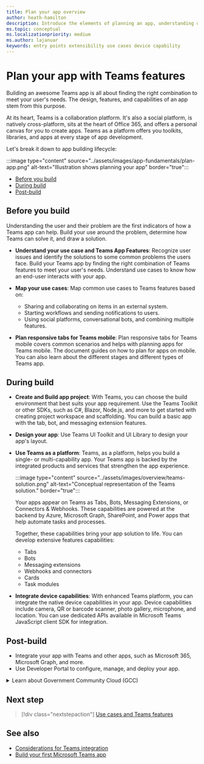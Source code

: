 ```yaml
---
title: Plan your app overview
author: heath-hamilton
description: Introduce the elements of planning an app, understanding use cases, app capabilities, and other Teams features.
ms.topic: conceptual
ms.localizationpriority: medium
ms.author: lajanuar
keywords: entry points extensibility use cases device capability
---
```


# Plan your app with Teams features

Building an awesome Teams app is all about finding the right combination to meet your user's needs. The design, features, and capabilities of an app stem from this purpose.

At its heart, Teams is a collaboration platform. It's also a social platform, is natively cross-platform, sits at the heart of Office 365, and offers a personal canvas for you to create apps. Teams as a platform offers you toolkits, libraries, and apps at every stage of app development.

Let's break it down to app building lifecycle:

:::image type="content" source="../assets/images/app-fundamentals/plan-app.png" alt-text="Illustration shows planning your app" border="true":::

- [Before you build](#before-you-build)
- [During build](#during-build)
- [Post-build](#post-build)

## Before you build

Understanding the user and their problem are the first indicators of how a Teams app can help. Build your use around the problem, determine how Teams can solve it, and draw a solution.

- **Understand your use case and Teams App Features**: Recognize user issues and identify the solutions to some common problems the users face. Build your Teams app by finding the right combination of Teams features to meet your user's needs. Understand use cases to know how an end-user interacts with your app.

- **Map your use cases**: Map common use cases to Teams features based on:

  - Sharing and collaborating on items in an external system.
  - Starting workflows and sending notifications to users.
  - Using social platforms, conversational bots, and combining multiple features.

- **Plan responsive tabs for Teams mobile**: Plan responsive tabs for Teams mobile covers common scenarios and helps with planning apps for Teams mobile. The document guides on how to plan for apps on mobile. You can also learn about the different stages and different types of Teams app.

## During build

- **Create and Build app project**: With Teams, you can choose the build environment that best suits your app requirement. Use the Teams Toolkit or other SDKs, such as C#, Blazor, Node.js, and more to get started with creating project workspace and scaffolding. You can build a basic app with the tab, bot, and messaging extension features.

- **Design your app**: Use Teams UI Toolkit and UI Library to design your app's layout.

- **Use Teams as a platform**: Teams, as a platform, helps you build a single- or multi-capability app. Your Teams app is backed by the integrated products and services that strengthen the app experience.

    :::image type="content" source="../assets/images/overview/teams-solution.png" alt-text="Conceptual representation of the Teams solution." border="true":::

    Your apps appear on Teams as Tabs, Bots, Messaging Extensions, or Connectors & Webhooks. These capabilities are powered at the backend by Azure, Microsoft Graph, SharePoint, and Power apps that help automate tasks and processes.

    Together, these capabilities bring your app solution to life. You can develop extensive features capabilities:

  - Tabs
  - Bots
  - Messaging extensions
  - Webhooks and connectors
  - Cards
  - Task modules

- **Integrate device capabilities**: With enhanced Teams platform, you can integrate the native device capabilities in your app. Device capabilities include camera, QR or barcode scanner, photo gallery, microphone, and location. You can use dedicated APIs available in Microsoft Teams JavaScript client SDK for integration.

## Post-build

- Integrate your app with Teams and other apps, such as Microsoft 365, Microsoft Graph, and more.
- Use Developer Portal to configure, manage, and deploy your app.

<details>
<summary>Learn about Government Community Cloud (GCC)</summary>

Government Community Cloud is a government focused copy of the commercial environment. Department of Defense (DOD) and Federal contractors must meet the stringent cybersecurity and compliance requirements. For this purpose, GCC-High was created to meet the needs of DOD and Federal contractors. GCC-High is a copy of the DOD cloud but exists in its own sovereign environment. The DOD cloud is built for the Department of Defense only.

The following table includes Teams features and availability for GCC, GCC-High, and DOD:

| Features   | GCC | GCC-High | DOD |
|-------------|---------|---|---|
| Teams owned apps as in internally developed apps | ✔️ App is enabled if it has GCC. | ✔️ App is enabled if it has GCC-High. | ✔️ App is enabled if it has DOD. |
| Microsoft apps | ✔️ Microsoft apps compliant with GCC | ✔️ Microsoft apps compliant with GCC-High | ✔️ Microsoft apps compliant with DOD |
| 3p or third-party apps | ✔️ Third-party apps are available. Disabled by default and tenant admin use their own discretion to enable it. | ❌ | ❌ |
| Bots | ✔️ | ❌ | ❌ |
| Custom or Lob tab apps |  ✔️ | ✔️ | ✔️ |
| Sideloading apps | ✔️ | ❌ | ❌ |
| Custom or Lob bots | ✔️ | ❌ | ❌ |
| Custom messaging extensions | ❌ | ❌ | ❌ |
| Custom connectors | ❌ | ❌ | ❌ |

The following list helps to identify the availability of GCC, GCC-High, and DOD for the features:

- For third-party apps, see [web apps](../samples/integrating-web-apps.md) and [meeting app extensibility](../apps-in-teams-meetings/meeting-app-extensibility.md).
- For bots, see [build your first conversational bot for Teams](../get-started/first-app-bot.md), [designing your Teams bot](../bots/design/bots.md), [add bots to Microsoft Teams apps](../resources/bot-v3/bots-overview.md), and [bots in Teams](../bots/what-are-bots.md).
- For sideloading apps, see [enable your Teams app to be customized](../concepts/design/enable-app-customization.md), [distribute your Microsoft Teams app](../concepts/deploy-and-publish/apps-publish-overview.md), and [Upload your app in Teams](../concepts/deploy-and-publish/apps-upload.md).
- For custom connectors, see [create Office 365 connectors for Teams](../webhooks-and-connectors/how-to/connectors-creating.md).

</details>

## Next step

> [!div class="nextstepaction"]
> [Use cases and Teams features](design/understand-use-cases.md)

## See also

- [Considerations for Teams integration](../samples/integrating-web-apps.md)
- [Build your first Microsoft Teams app](../build-your-first-app/build-first-app-overview.md)
